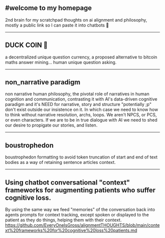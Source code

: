 #welcome to my homepage
---

2nd brain for my scratchpad thoughts on ai alignment and philosophy, mostly a public link so I can paste it into chatbots 📎

---

## DUCK COIN 🦆
a decentralized unique question currency, a proposed alternative to bitcoin maths answer mining... human unique question asking.

---

## non_narrative paradigm

non narrative human philosophy, the pivotal role of narratives in human cognition and communication, contrasting it with AI's data-driven cognitive paradigm and it's NEED for narrative, story and structure "potentially ;p" don't exist outside our insistence on it. In which case we need to know how to think without narrative resolution, archs, loops. We aren't NPCS, or PCS, or even characters. If we are to be in true dialogue with AI we need to shed our desire to propigate our stories, and listen. 

---


## boustrophedon

boustrophedon formatting to avoid token truncation of start and end of text bodies as a way of retaining sentence articles context.

---

## Using chatbot conversational "context" frameworks for augmenting patients who suffer cognitive loss. 

By using the same way we feed "memories" of the conversation back into agents prompts for context tracking, except spoken or displayed to the patient as they do things, helping them with their context.
https://github.com/EveryOneIsGross/alignmentTHOUGHTS/blob/main/context%20frameworks%20for%20cognitive%20loss%20patients.md
